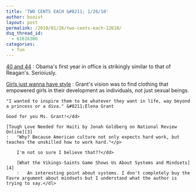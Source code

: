 ```yaml
---
title: 'TWO CENTS EACH &#8211; 1/26/10'
author: bsoist
layout: post
permalink: /2010/01/26/two-cents-each-12610/
dsq_thread_id:
  - 61616386
categories:
  - fun
---
```

[40 and 44][1]
:   Obama's first year in office is strikingly similar to that of Reagan's. Serioiusly.

[Girls just wanna have style][2]
:   Grant's vision was to find clothing that empowered girls in their development as individuals, not just sexual beings.</p> 
    
    "I wanted to inspire them to be whatever they want in life, way beyond a princess or a diva." &#8211;Elena Grant
    
    Good for you Ms. Grant!</dd> 
    
    [Tough Love Needed for Haiti by Jonah Goldberg on National Review Online][3]
    :   "Why? Because American culture not only expects hard work, but teaches the unskilled how to work hard."</p> 
        
        I'm not so sure I believe that??</dd> 
        
        [What the Vikings-Saints Game Shows Us About Systems and Mindsets][4]
        :   An interesting point about systems. I don't completely buy the Favre argument about mindsets but I understand what the author is trying to say.</dl>

 [1]: http://www.washingtonmonthly.com/archives/individual/2010_01/021968.php
 [2]: http://www.montrealgazette.com/life/Girls+just+wanna+have+style/2411430/story.html
 [3]: http://article.nationalreview.com/?q=MzdjOGMwNzM0ZGJiZjBlMWEyZDc2ZDE2YjZhMmMxM2U=
 [4]: http://www.whatsbestnext.com/2010/01/what-the-vikings-saints-game-shows-us-about-systems-and-mindsets/?utm_source=feedburner&utm_medium=feed&utm_campaign=Feed%3A+WhatsBestNext+%28What%27s+Best+Next%29&utm_content=Google+Reader
